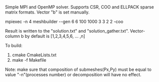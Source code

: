Simple MPI and OpenMP solver. Supports CSR, COO and ELLPACK sparse matrix formats. Vector "b" is set manually.

mpiexec -n 4 meshbuilder --gen 6 6 100 1000 3 3 2 2 -coo

Result is written to the "solution.txt" and "solution_gather.txt".
Vector-column b by default is [1,2,3,4,5,6, ... ,n]

To build:
  1) cmake CmakeLists.txt
  2) make -f Makefile

Note: make sure that composition of submeshes(Px,Py) must be equal to value "-n"(processes number) or decomposition will have no effect.



